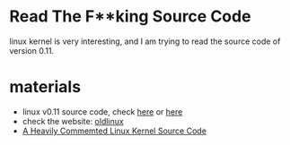 # Read The F**king Source Code

linux kernel is very interesting, and I am trying to read the source code of version 0.11.  


# materials
* linux v0.11 source code, check [here](https://github.com/karottc/linux-0.11) or [here](https://github.com/yuan-xy/Linux-0.11)
* check the website: [oldlinux](http://oldlinux.org/)
* [A Heavily Commemted Linux Kernel Source Code](http://oldlinux.org/download/CLK-5.0.1-WithCover.pdf)

